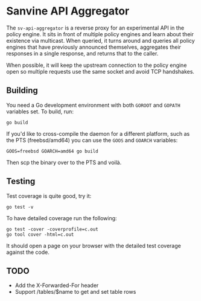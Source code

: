 # Sanvine API Aggregator

The `sv-api-aggregator` is a reverse proxy for an experimental API in the
policy engine. It sits in front of multiple policy engines and learn about
their existence via multicast. When queried, it turns around and queries
all policy engines that have previously announced themselves, aggregates
their responses in a single response, and returns that to the caller.

When possible, it will keep the upstream connection to the policy engine
open so multiple requests use the same socket and avoid TCP handshakes.

## Building

You need a Go development environment with both `GOROOT` and `GOPATH`
variables set. To build, run:

	go build

If you'd like to cross-compile the daemon for a different platform, such
as the PTS (freebsd/amd64) you can use the `GOOS` and `GOARCH` variables:

	GOOS=freebsd GOARCH=amd64 go build

Then scp the binary over to the PTS and voilà.

## Testing

Test coverage is quite good, try it:

	go test -v

To have detailed coverage run the following:

	go test -cover -coverprofile=c.out
	go tool cover -html=c.out

It should open a page on your browser with the detailed test coverage
against the code.

## TODO

- Add the X-Forwarded-For header
- Support /tables/$name to get and set table rows
